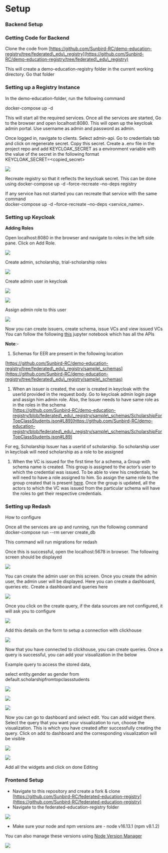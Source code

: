 # Setup

### Backend Setup <a href="#_btcqa01b80kx" id="_btcqa01b80kx"></a>

### Getting Code for Backend <a href="#_pjvmd0ibetjy" id="_pjvmd0ibetjy"></a>

Clone the code from [https://github.com/Sunbird-RC/demo-education-registry/tree/federated\_edu\_registry](https://github.com/Sunbird-RC/demo-education-registry/tree/federated\_edu\_registry)

This will create a demo-education-registry folder in the current working directory. Go that folder

### Setting up a Registry Instance <a href="#_5l1lkhqaq9ey" id="_5l1lkhqaq9ey"></a>

In the demo-education-folder, run the following command

docker-compose up -d

This will start all the required services. Once all the services are started, Go to the browser and open localhost:8080. This will open up the keycloak admin portal. Use username as admin and password as admin.

Once logged in, navigate to clients. Select admin-api. Go to credentials tab and click on regenerate secret. Copy this secret. Create a .env file in the project repo and add KEYCLOAK\_SECRET as a environment variable with the value of the secret in the following format\
KEYCLOAK\_SECRET=\<copied\_secret>

![](../../../.gitbook/assets/0.png)

Recreate registry so that it reflects the keycloak secret. This can be done using docker-compose up -d –force-recreate –no-deps registry

If any service has not started you can recreate that service with the same command\
docker-compose up -d –force-recreate –no-deps \<service\_name>.

### Setting up Keycloak <a href="#_9kf7tx8j3sxx" id="_9kf7tx8j3sxx"></a>

**Adding Roles**

Open localhost:8080 in the browser and navigate to roles in the left side pane. Click on Add Role.

![](<../../../.gitbook/assets/1 (1).png>)

Create admin, scholarship, trial-scholarship roles

![](../../../.gitbook/assets/2.png)

Create admin user in keycloak

![](../../../.gitbook/assets/3.png)

![](<../../../.gitbook/assets/4 (1).png>)

Assign admin role to this user

![](../../../.gitbook/assets/5.png)

Now you can create issuers, create schema, issue VCs and view issued VCs\
You can follow the following [this](https://github.com/varadeth/demo-education-registry/blob/issue\_624\_backend\_eer\_docs/issuance.ipynb) jupyter notebook which has all the APIs

**Note**:-

1. Schemas for EER are present in the following location

[https://github.com/Sunbird-RC/demo-education-registry/tree/federated\_edu\_registry/sample\_schemas](https://github.com/Sunbird-RC/demo-education-registry/tree/federated\_edu\_registry/sample\_schemas)

1. When an issuer is created, the user is created in keycloak with the userId provided in the request body. Go to keycloak admin login page and assign him admin role. Also, the Issuer needs to have same role as in the roles in the schema\
   [https://github.com/Sunbird-RC/demo-education-registry/blob/federated\_edu\_registry/sample\_schemas/ScholarshipForTopClassStudents.json#L89](https://github.com/Sunbird-RC/demo-education-registry/blob/federated\_edu\_registry/sample\_schemas/ScholarshipForTopClassStudents.json#L89)

For eg, Scholarship Issuer has a userId of scholarship. So scholarship user in keycloak will need scholarship as a role to be assigned

1. When the VC is issued for the first time for a schema, a Group with schema name is created. This group is assigned to the actor’s user to which the credential was issued. To be able to view his credentials, he will need to have a role assigned to him. So assign the same role to the group created that is present [here](https://github.com/Sunbird-RC/demo-education-registry/blob/federated\_edu\_registry/sample\_schemas/ScholarshipForTopClassStudents.json#L89). Once the group is updated, all the actors to which the VC was issued from the particular schema will have the roles to get their respective credentials.

### Setting up Redash <a href="#_cf0y99rd0e19" id="_cf0y99rd0e19"></a>

How to configure

Once all the services are up and running, run the following command\
docker-compose run --rm server create\_db

This command will run migrations for redash

Once this is successful, open the localhost:5678 in browser. The following screen should be displayed

![](../../../.gitbook/assets/6.png)

You can create the admin user on this screen. Once you create the admin user, the admin user will be displayed. Here you can create a dashboard, queries etc. Create a dashboard and queries here

![](../../../.gitbook/assets/7.png)

Once you click on the create query, if the data sources are not configured, it will ask you to configure

![](../../../.gitbook/assets/8.png)

Add this details on the form to setup a connection with clickhouse

![](../../../.gitbook/assets/9.png)

Now that you have connected to clickhouse, you can create queries. Once a query is successful, you can add your visualization in the below

Example query to access the stored data,

select entity.gender as gender from default.scholarshipfromtopclassstudents

![](../../../.gitbook/assets/10.png)

![](../../../.gitbook/assets/11.png)

![](../../../.gitbook/assets/12.png)

Now you can go to dashboard and select edit. You can add widget there. Select the query that you want your visualization to run, choose the visualization. This is which you have created after successfully creating the query. Click on add to dashboard and the corresponding visualization will be visible

![](../../../.gitbook/assets/13.png)

![](../../../.gitbook/assets/14.png)

Add all the widgets and click on done Editing

### Frontend Setup <a href="#_lcjuuta90ki" id="_lcjuuta90ki"></a>

* Navigate to this repository and create a fork & clone [https://github.com/Sunbird-RC/federated-education-registry](https://github.com/Sunbird-RC/federated-education-registry)
* Navigate to the federated-education-registry folder

![](<../../../.gitbook/assets/unknown (2).png>)

* Make sure your node and npm versions are - node v16.13.1 (npm v8.1.2)

You can also manage these versions using [Node Version Manager](https://www.freecodecamp.org/news/node-version-manager-nvm-install-guide/)

![](<../../../.gitbook/assets/unknown (3).png>)

